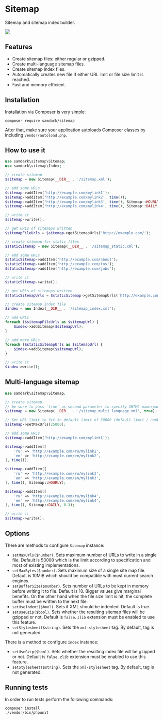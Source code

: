 Sitemap
=======

Sitemap and sitemap index builder.

<img src="https://travis-ci.org/samdark/sitemap.svg" />

Features
--------

- Create sitemap files: either regular or gzipped.
- Create multi-language sitemap files.
- Create sitemap index files.
- Automatically creates new file if either URL limit or file size limit is reached.
- Fast and memory efficient.

Installation
------------

Installation via Composer is very simple:

```
composer require samdark/sitemap
```

After that, make sure your application autoloads Composer classes by including
`vendor/autoload.php`.

How to use it
-------------

```php
use samdark\sitemap\Sitemap;
use samdark\sitemap\Index;

// create sitemap
$sitemap = new Sitemap(__DIR__ . '/sitemap.xml');

// add some URLs
$sitemap->addItem('http://example.com/mylink1');
$sitemap->addItem('http://example.com/mylink2', time());
$sitemap->addItem('http://example.com/mylink3', time(), Sitemap::HOURLY);
$sitemap->addItem('http://example.com/mylink4', time(), Sitemap::DAILY, 0.3);

// write it
$sitemap->write();

// get URLs of sitemaps written
$sitemapFileUrls = $sitemap->getSitemapUrls('http://example.com/');

// create sitemap for static files
$staticSitemap = new Sitemap(__DIR__ . '/sitemap_static.xml');

// add some URLs
$staticSitemap->addItem('http://example.com/about');
$staticSitemap->addItem('http://example.com/tos');
$staticSitemap->addItem('http://example.com/jobs');

// write it
$staticSitemap->write();

// get URLs of sitemaps written
$staticSitemapUrls = $staticSitemap->getSitemapUrls('http://example.com/');

// create sitemap index file
$index = new Index(__DIR__ . '/sitemap_index.xml');

// add URLs
foreach ($sitemapFileUrls as $sitemapUrl) {
    $index->addSitemap($sitemapUrl);
}

// add more URLs
foreach ($staticSitemapUrls as $sitemapUrl) {
    $index->addSitemap($sitemapUrl);
}

// write it
$index->write();
```

Multi-language sitemap
----------------------

```php
use samdark\sitemap\Sitemap;

// create sitemap
// be sure to pass `true` as second parameter to specify XHTML namespace
$sitemap = new Sitemap(__DIR__ . '/sitemap_multi_language.xml', true);

// Set URL limit to fit in default limit of 50000 (default limit / number of languages) 
$sitemap->setMaxUrls(25000);

// add some URLs
$sitemap->addItem('http://example.com/mylink1');

$sitemap->addItem([
    'ru' => 'http://example.com/ru/mylink2',
    'en' => 'http://example.com/en/mylink2',
], time());

$sitemap->addItem([
    'ru' => 'http://example.com/ru/mylink3',
    'en' => 'http://example.com/en/mylink3',
], time(), Sitemap::HOURLY);

$sitemap->addItem([
    'ru' => 'http://example.com/ru/mylink4',
    'en' => 'http://example.com/en/mylink4',
], time(), Sitemap::DAILY, 0.3);

// write it
$sitemap->write();

```

Options
-------

There are methods to configure `Sitemap` instance:
 
- `setMaxUrls($number)`. Sets maximum number of URLs to write in a single file.
  Default is 50000 which is the limit according to specification and most of
  existing implementations.
- `setMaxBytes($number)`. Sets maximum size of a single site map file.
  Default is 10MiB which should be compatible with most current search engines.
- `setBufferSize($number)`. Sets number of URLs to be kept in memory before writing it to file.
  Default is 10. Bigger values give marginal benefits.
  On the other hand when the file size limit is hit, the complete buffer must be written to the next file.
- `setUseIndent($bool)`. Sets if XML should be indented. Default is true.
- `setUseGzip($bool)`. Sets whether the resulting sitemap files will be gzipped or not.
  Default is `false`. `zlib` extension must be enabled to use this feature.
- `setStylesheet($string)`. Sets the `xml-stylesheet` tag. By default, tag is not generated. 

There is a method to configure `Index` instance:

- `setUseGzip($bool)`. Sets whether the resulting index file will be gzipped or not.
  Default is `false`. `zlib` extension must be enabled to use this feature.
- `setStylesheet($string)`. Sets the `xml-stylesheet` tag. By default, tag is not generated. 

Running tests
-------------

In order to run tests perform the following commands:

```
composer install
./vendor/bin/phpunit
```
